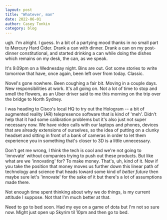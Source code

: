 ```yaml
---
layout: post
title: "Whatever, man"
date: 2022-06-01
author: Casey Tonkin
category: blog
---
```


ugh. I'm alright. I guess. In a bit of a partying mood thanks in no small part to Mercury Hard Cider. Drank a can with dinner. Drank a can on my post-dinner constitutional, and started drinking a can while doing the dishes which remains on my desk, the can, as we speak.

It's 9.09pm on a Wednesday night. Bins are out. Got some stories to write tomorrow that have, once again, been left over from today. Classic.

Novel's gone nowhere. Been coughing a fair bit. Moving in a couple days. New responsibilities at work. It's all going on. Not a lot of time to stop and smell the flowers, as an Uber driver said to me this morning on the trip over the bridge to North Sydney.

I was heading to Cisco's local HQ to try out the Hologram -- a bit of augmented reality (AR) telepresence software that is kind of 'meh'. Didn't help that it had some calibration problems but it's also just not super necessary now. We have video calls with our laptops and phones, devices that are already extensions of ourselves, so the idea of putting on a clunky headset and sitting in front of a bank of cameras in order to let them experience you in something that's closer to 3D is a little unnecessary.

Don't get me wrong, I think the tech is cool and we're not going to 'innovate' without companies trying to push out these products. But like what are we 'innovating' for? To make money. That's, uh, kind of it. Now if you take the position that money moves us further down this linear path of technology and science that heads toward some kind of _better future_ then maybe sure let's 'innovate' for the sake of it but there's a lot of assumptions made there.

Not enough time spent thinking about why we do things, is my current attitude I suppose. Not that I'm much better at that. 

Need to go to bed soon. Had my eye on a game of dota but I'm not so sure now. Might just open up Skyrim til 10pm and then go to bed.
